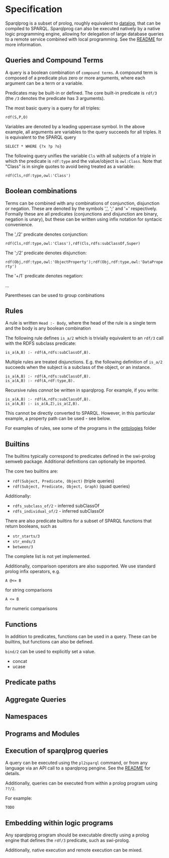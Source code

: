 # Specification

Sparqlprog is a subset of prolog, roughly equivalent to
[datalog](https://en.wikipedia.org/wiki/Datalog), that can be compiled
to SPARQL. Sparqlprog can also be executed natively by a native logic
programming engine, allowing for delegation of large database queries
to a remote service combined with local programming. See the
[README](README.md) for more information.

## Queries and Compound Terms

A query is a boolean combination of `compound terms`. A compound term
is composed of a predicate plus zero or more arguments, where each
argument can be a term or a variable.

Predicates may be built-in or defined. The core built-in predicate is
`rdf/3` (the `/3` denotes the predicate has 3 arguments).

The most basic query is a query for all triples:

`rdf(S,P,O)`

Variables are denoted by a leading uppercase symbol. In the above
example, all arguments are variables to the query succeeds for all
triples. It is equivalent to the SPARQL query

`SELECT * WHERE {?x ?p ?o}`

The following query unifies the variable `Cls` with all subjects of a
triple in which the predicate is `rdf:type` and the value/object is
`owl:Class`. Note that "Class" is in single quotes to avoid being
treated as a variable:

`rdf(Cls,rdf:type,owl:'Class')`

## Boolean combinations

Terms can be combined with any combinations of conjunction,
disjunction or negation. These are denoted by the symbols ',', ';' and
'\+' respectively. Formally these are all predicates (conjunctions and
disjunction are binary, negation is unary), but these can be written
using infix notation for syntacic convenience.

The ',/2' predicate denotes conjunction:

`rdf(Cls,rdf:type,owl:'Class'),rdf(Cls,rdfs:subClassOf,Super)`

The ';/2' predicate denotes disjunction:

`rdf(Obj,rdf:type,owl:'ObjectProperty');rdf(Obj,rdf:type,owl:'DataProperty')`

The '\+/1` predicate denotes negation:

...

Parentheses can be used to group conbinations

## Rules

A rule is written `Head :- Body`, where the head of the rule is a single term and the body is any boolean combination

The following rule defines `is_a/2` which is trivially equivalent to an `rdf/3` call with the RDFS subclass predicate:

```
is_a(A,B) :- rdf(A,rdfs:subClassOf,B).
```

Multiple rules are treated disjunctions. E.g. the following definition
of `is_a/2` succeeds when the subject is a subclass of the object, or
an instance.

```
is_a(A,B) :- rdf(A,rdfs:subClassOf,B).
is_a(A,B) :- rdf(A,rdf:type,B).
```

Recursive rules *cannot* be written in sparqlprog. For example, if you write:

```
is_a(A,B) :- rdf(A,rdfs:subClassOf,B).
is_a(A,B) :- is_a(A,Z),is_a(Z,B).
```

This cannot be directly converted to SPARQL. However, in this particular example, a property path can be used - see below.

For examples of rules, see some of the programs in the [ontologies](prolog/sparqlprog/ontologies/) folder

## Builtins

The builtins typically correspond to predicates defined in the
swi-prolog semweb package. Additional definitions can optionally be
imported.

The core two builtins are:

 * `rdf(Subject, Predicate, Object)` (triple queries)
 * `rdf(Subject, Predicate, Object, Graph)` (quad queries)

Additionally:

 * `rdfs_subclass_of/2` - inferred subClassOf
 * `rdfs_individual_of/2` - inferred subClassOf

There are also predicate builtins for a subset of SPARQL functions that return booleans, such as

 * `str_starts/3`
 * `str_ends/3`
 * `between/3`

The complete list is not yet implemented.

Additionally, comparison operators are also supported. We use standard prolog infix operators, e.g.

```
A @<= B
```

for string comparisons

```
A <= B
```

for numeric comparisons

## Functions

In addition to predicates, functions can be used in a query. These can be builtins, but functions can also be defined.

`bind/2` can be used to explicitly set a value. 


 * concat
 * ucase

## Predicate paths


## Aggregate Queries

## Namespaces

## Programs and Modules

## Execution of sparqlprog queries

A query can be executed using the `pl2sparql` command, or from any
language via an API call to a sparqlprog pengine. See the
[README](README.md) for details.

Additionally, queries can be executed from within a prolog program using `??/2`.

For example:

```
TODO
```

## Embedding within logic programs

Any sparqlprog program should be executable directly using a prolog
engine that defines the `rdf/3` predicate, such as swi-prolog.

Additionally, native execution and remote execution can be mixed. 









